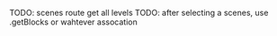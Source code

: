 TODO: scenes route get all levels
TODO: after selecting a scenes, use .getBlocks or wahtever assocation


